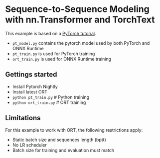 # Sequence-to-Sequence Modeling with nn.Transformer and TorchText

This example is based on a [PyTorch tutorial](https://pytorch.org/tutorials/beginner/transformer_tutorial.html).

* `pt_model.py` contains the pytorch model used by both PyTorch and ONNX Runtime
* `pt_train.py` is used for PyTorch training
* `ort_train.py` is used for ONNX Runtime training 

## Gettings started

* Install Pytorch Nightly
* Install latest ORT
* `python pt_train.py`   # Python training
* `python ort_train.py`  # ORT training

## Limitations

For this example to work with ORT, the following restrictions apply:

* Static batch size and sequences length (bptt)
* No LR scheduler
* Batch size for training and evaluation must match
